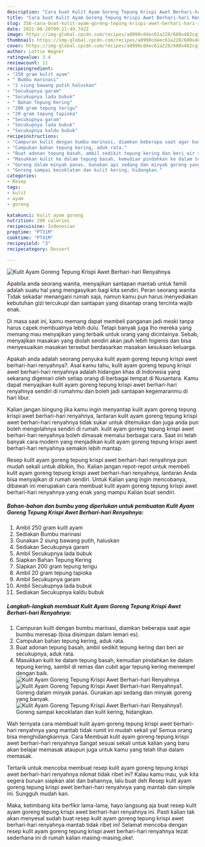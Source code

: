 ```yaml
---
description: "Cara buat Kulit Ayam Goreng Tepung Krispi Awet Berhari-hari Renyahnya Sederhana Untuk Jualan"
title: "Cara buat Kulit Ayam Goreng Tepung Krispi Awet Berhari-hari Renyahnya Sederhana Untuk Jualan"
slug: 356-cara-buat-kulit-ayam-goreng-tepung-krispi-awet-berhari-hari-renyahnya-sederhana-untuk-jualan
date: 2021-06-20T09:21:49.742Z
image: https://img-global.cpcdn.com/recipes/a8990cd4ec61a228/680x482cq70/kulit-ayam-goreng-tepung-krispi-awet-berhari-hari-renyahnya-foto-resep-utama.jpg
thumbnail: https://img-global.cpcdn.com/recipes/a8990cd4ec61a228/680x482cq70/kulit-ayam-goreng-tepung-krispi-awet-berhari-hari-renyahnya-foto-resep-utama.jpg
cover: https://img-global.cpcdn.com/recipes/a8990cd4ec61a228/680x482cq70/kulit-ayam-goreng-tepung-krispi-awet-berhari-hari-renyahnya-foto-resep-utama.jpg
author: Lottie Wagner
ratingvalue: 3.4
reviewcount: 11
recipeingredient:
- "250 gram kulit ayam"
- " Bumbu marinasi"
- "2 siung bawang putih haluskan"
- "Secukupnya garam"
- "Secukupnya lada bubuk"
- " Bahan Tepung Kering"
- "200 gram tepung terigu"
- "20 gram tepung tapioka"
- "Secukupnya garam"
- "Secukupnya lada bubuk"
- "Secukupnya kaldu bubuk"
recipeinstructions:
- "Campuran kulit dengan bumbu marinasi, diamkan beberapa saat agar bumbu meresap (bisa disimpan dalam lemari es)."
- "Campukan bahan tepung kering, aduk rata."
- "Buat adonan tepung basah, ambil sedikit tepung kering dan beri air secukupnya, aduk rata."
- "Masukkan kulit ke dalam tepung basah, kemudian pindahkan ke dalam tepung kering, sambil di remas dan cubit agar tepung kering menempel dengan baik."
- "Goreng dalam minyak panas. Gunakan api sedang dan minyak goreng yang banyak."
- "Goreng sampai kecoklatan dan kulit kering, hidangkan."
categories:
- Resep
tags:
- kulit
- ayam
- goreng

katakunci: kulit ayam goreng 
nutrition: 298 calories
recipecuisine: Indonesian
preptime: "PT31M"
cooktime: "PT41M"
recipeyield: "3"
recipecategory: Dessert

---
```



![Kulit Ayam Goreng Tepung Krispi Awet Berhari-hari Renyahnya](https://img-global.cpcdn.com/recipes/a8990cd4ec61a228/680x482cq70/kulit-ayam-goreng-tepung-krispi-awet-berhari-hari-renyahnya-foto-resep-utama.jpg)

Apabila anda seorang wanita, menyajikan santapan mantab untuk famili adalah suatu hal yang mengasyikan bagi kita sendiri. Peran seorang  wanita Tidak sekadar menangani rumah saja, namun kamu pun harus menyediakan kebutuhan gizi tercukupi dan santapan yang disantap orang tercinta wajib enak.

Di masa  saat ini, kamu memang dapat membeli panganan jadi meski tanpa harus capek membuatnya lebih dulu. Tetapi banyak juga lho mereka yang memang mau menyajikan yang terbaik untuk orang yang dicintainya. Sebab, menyajikan masakan yang diolah sendiri akan jauh lebih higienis dan bisa menyesuaikan masakan tersebut berdasarkan masakan kesukaan keluarga. 



Apakah anda adalah seorang penyuka kulit ayam goreng tepung krispi awet berhari-hari renyahnya?. Asal kamu tahu, kulit ayam goreng tepung krispi awet berhari-hari renyahnya adalah hidangan khas di Indonesia yang sekarang digemari oleh setiap orang di berbagai tempat di Nusantara. Kamu dapat menyajikan kulit ayam goreng tepung krispi awet berhari-hari renyahnya sendiri di rumahmu dan boleh jadi santapan kegemaranmu di hari libur.

Kalian jangan bingung jika kamu ingin menyantap kulit ayam goreng tepung krispi awet berhari-hari renyahnya, lantaran kulit ayam goreng tepung krispi awet berhari-hari renyahnya tidak sukar untuk ditemukan dan juga anda pun boleh mengolahnya sendiri di rumah. kulit ayam goreng tepung krispi awet berhari-hari renyahnya boleh dimasak memalui berbagai cara. Saat ini telah banyak cara modern yang menjadikan kulit ayam goreng tepung krispi awet berhari-hari renyahnya semakin lebih mantap.

Resep kulit ayam goreng tepung krispi awet berhari-hari renyahnya pun mudah sekali untuk dibikin, lho. Kalian jangan repot-repot untuk membeli kulit ayam goreng tepung krispi awet berhari-hari renyahnya, lantaran Anda bisa menyajikan di rumah sendiri. Untuk Kalian yang ingin mencobanya, dibawah ini merupakan cara membuat kulit ayam goreng tepung krispi awet berhari-hari renyahnya yang enak yang mampu Kalian buat sendiri.

<!--inarticleads1-->

##### Bahan-bahan dan bumbu yang diperlukan untuk pembuatan Kulit Ayam Goreng Tepung Krispi Awet Berhari-hari Renyahnya:

1. Ambil 250 gram kulit ayam
1. Sediakan  Bumbu marinasi
1. Gunakan 2 siung bawang putih, haluskan
1. Sediakan Secukupnya garam
1. Ambil Secukupnya lada bubuk
1. Siapkan  Bahan Tepung Kering
1. Siapkan 200 gram tepung terigu
1. Ambil 20 gram tepung tapioka
1. Ambil Secukupnya garam
1. Ambil Secukupnya lada bubuk
1. Sediakan Secukupnya kaldu bubuk




<!--inarticleads2-->

##### Langkah-langkah membuat Kulit Ayam Goreng Tepung Krispi Awet Berhari-hari Renyahnya:

1. Campuran kulit dengan bumbu marinasi, diamkan beberapa saat agar bumbu meresap (bisa disimpan dalam lemari es).
1. Campukan bahan tepung kering, aduk rata.
1. Buat adonan tepung basah, ambil sedikit tepung kering dan beri air secukupnya, aduk rata.
1. Masukkan kulit ke dalam tepung basah, kemudian pindahkan ke dalam tepung kering, sambil di remas dan cubit agar tepung kering menempel dengan baik.
<img src="//assets-global.cpcdn.com/assets/icons/button_play-2c75c40dde080a61004c1f40b05d8f140eaff45d7e9e6481dc71c63d2e7c4909.png" alt="Kulit Ayam Goreng Tepung Krispi Awet Berhari-hari Renyahnya"><img src="//assets-global.cpcdn.com/assets/icons/button_play-2c75c40dde080a61004c1f40b05d8f140eaff45d7e9e6481dc71c63d2e7c4909.png" alt="Kulit Ayam Goreng Tepung Krispi Awet Berhari-hari Renyahnya">1. Goreng dalam minyak panas. Gunakan api sedang dan minyak goreng yang banyak.
<img src="//assets-global.cpcdn.com/assets/icons/button_play-2c75c40dde080a61004c1f40b05d8f140eaff45d7e9e6481dc71c63d2e7c4909.png" alt="Kulit Ayam Goreng Tepung Krispi Awet Berhari-hari Renyahnya">1. Goreng sampai kecoklatan dan kulit kering, hidangkan.




Wah ternyata cara membuat kulit ayam goreng tepung krispi awet berhari-hari renyahnya yang mantab tidak rumit ini mudah sekali ya! Semua orang bisa menghidangkannya. Cara Membuat kulit ayam goreng tepung krispi awet berhari-hari renyahnya Sangat sesuai sekali untuk kalian yang baru akan belajar memasak ataupun juga untuk kamu yang telah lihai dalam memasak.

Tertarik untuk mencoba membuat resep kulit ayam goreng tepung krispi awet berhari-hari renyahnya nikmat tidak ribet ini? Kalau kamu mau, yuk kita segera buruan siapkan alat dan bahannya, lalu buat deh Resep kulit ayam goreng tepung krispi awet berhari-hari renyahnya yang mantab dan simple ini. Sungguh mudah kan. 

Maka, ketimbang kita berfikir lama-lama, hayo langsung aja buat resep kulit ayam goreng tepung krispi awet berhari-hari renyahnya ini. Pasti kalian tak akan menyesal sudah buat resep kulit ayam goreng tepung krispi awet berhari-hari renyahnya mantab tidak ribet ini! Selamat mencoba dengan resep kulit ayam goreng tepung krispi awet berhari-hari renyahnya lezat sederhana ini di rumah kalian masing-masing,oke!.

